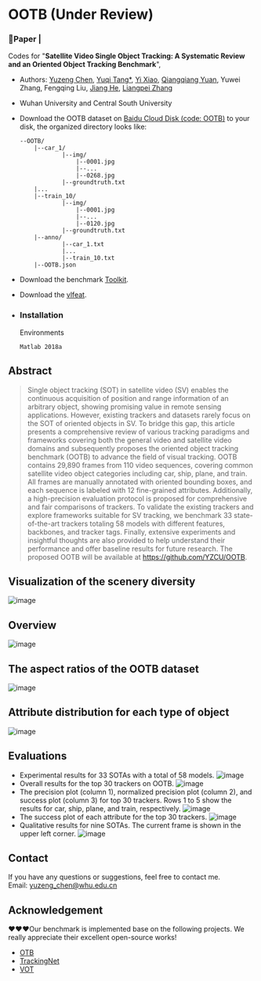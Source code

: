 # OOTB (Under Review)
### 📖**Paper** |

Codes for "**Satellite Video Single Object Tracking: A Systematic Review and an Oriented Object Tracking Benchmark**", 

- Authors: 
[Yuzeng Chen](https://github.com/YZCU), 
[Yuqi Tang*](https://faculty.csu.edu.cn/yqtang/zh_CN/zdylm/66781/list/index.htm),
[Yi Xiao](https://github.com/XY-boy), 
[Qiangqiang Yuan](http://qqyuan.users.sgg.whu.edu.cn/),
Yuwei Zhang,
Fengqing Liu,
[Jiang He](https://jianghe96.github.io/),
[Liangpei Zhang](http://www.lmars.whu.edu.cn/prof_web/zhangliangpei/rs/index.html)
- Wuhan University and Central South University
- Download the OOTB dataset on [Baidu Cloud Disk (code: OOTB)](https://pan.baidu.com/s/11hsA4pOliwA1FpOqNol93w ) to your disk, the organized directory looks like:
    ```
    --OOTB/
    	|--car_1/
                |--img/
                    |--0001.jpg
                    |--...
                    |--0268.jpg
                |--groundtruth.txt
    	|...
    	|--train_10/
                |--img/
                    |--0001.jpg
                    |--...
                    |--0120.jpg
                |--groundtruth.txt
    	|--anno/
		    	|--car_1.txt
		    	|...
		    	|--train_10.txt
      	|--OOTB.json
    ```
	
- Download the benchmark [Toolkit](https://github.com/YZCU/OOTB).
- Download the [vlfeat](http://www.vlfeat.org/index.html).

- ### Installation
  Environments
  ```
  Matlab 2018a
  ``` 
## Abstract
> Single object tracking (SOT) in satellite video (SV) enables the continuous acquisition of position and range information of an arbitrary object, showing promising value in remote sensing applications. However, existing trackers and datasets rarely focus on the SOT of oriented objects in SV. To bridge this gap, this article presents a comprehensive review of various tracking paradigms and frameworks covering both the general video and satellite video domains and subsequently proposes the oriented object tracking benchmark (OOTB) to advance the field of visual tracking. OOTB contains 29,890 frames from 110 video sequences, covering common satellite video object categories including car, ship, plane, and train. All frames are manually annotated with oriented bounding boxes, and each sequence is labeled with 12 fine-grained attributes. Additionally, a high-precision evaluation protocol is proposed for comprehensive and fair comparisons of trackers. To validate the existing trackers and explore frameworks suitable for SV tracking, we benchmark 33 state-of-the-art trackers totaling 58 models with different features, backbones, and tracker tags. Finally, extensive experiments and insightful thoughts are also provided to help understand their performance and offer baseline results for future research. The proposed OOTB will be available at https://github.com/YZCU/OOTB.

## Visualization of the scenery diversity
 ![image](/fig/dataset.jpg)
## Overview
 ![image](/fig/overview.png)
## The aspect ratios of the OOTB dataset
 ![image](/fig/aspectratios.jpg)
## Attribute distribution for each type of object
 ![image](/fig/attribute.jpg)
## Evaluations
- Experimental results for 33 SOTAs with a total of 58 models. 
 ![image](/fig/overallresults.jpg)
- Overall results for the top 30 trackers on OOTB.
 ![image](/fig/overallfigs.jpg)
- The precision plot (column 1), normalized precision plot (column 2), and success plot (column 3) for top 30 trackers. Rows 1 to 5 show the results for car, ship, plane, and train, respectively.
 ![image](/fig/fig15.jpg)
- The success plot of each attribute for the top 30 trackers.
 ![image](/fig/fig16.jpg)
- Qualitative results for nine SOTAs. The current frame is shown in the upper left corner.
 ![image](/fig/fig18.jpg)

## Contact
If you have any questions or suggestions, feel free to contact me.  
Email: yuzeng_chen@whu.edu.cn

## Acknowledgement

:heart::heart::heart:Our benchmark is implemented base on the following projects. We really appreciate their excellent open-source works!

- [OTB](http://cvlab.hanyang.ac.kr/tracker_benchmark/datasets.html) 
- [TrackingNet](https://github.com/SilvioGiancola/TrackingNet-devkit)
- [VOT](https://github.com/votchallenge/toolkit-legacy)

